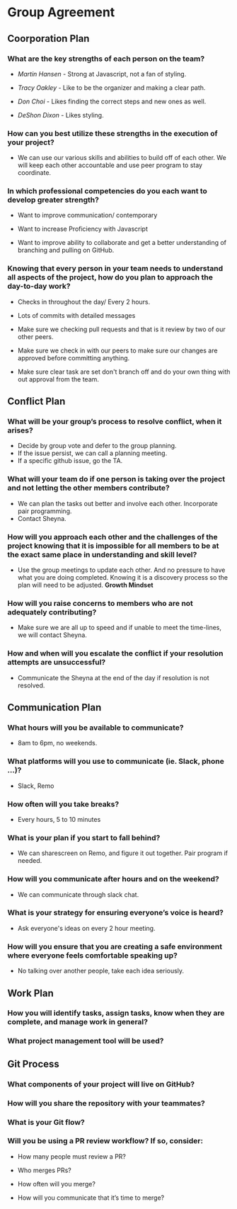 # Group Agreement

## Coorporation Plan

### What are the key strengths of each person on the team?

- *Martin Hansen* - Strong at Javascript, not a fan of styling.

- *Tracy Oakley* - Like to be the organizer and making a clear path.

- *Don Choi* - Likes finding the correct steps and new ones as well.

- *DeShon Dixon* - Likes styling. 

### How can you best utilize these strengths in the execution of your project?

- We can use our various skills and abilities to build off of each other. We will keep each other accountable and use peer program to stay coordinate.

### In which professional competencies do you each want to develop greater strength?

- Want to improve communication/ contemporary 

- Want to increase Proficiency with Javascript 

- Want to improve ability to collaborate and get a better understanding of branching and pulling on GitHub.

### Knowing that every person in your team needs to understand all aspects of the project, how do you plan to approach the day-to-day work?

- Checks in throughout the day/ Every 2 hours.

- Lots of commits with detailed messages

- Make sure we checking pull requests and that is it review by two of our other peers.

- Make sure we check in with our peers to make sure our changes are approved before committing anything.

- Make sure clear task are set don't branch off and do your own thing with out approval from the team.

## Conflict Plan

### What will be your group’s process to resolve conflict, when it arises?

- Decide by group vote and defer to the group planning.
- If the issue persist, we can call a planning meeting.
- If a specific github issue, go the TA.

### What will your team do if one person is taking over the project and not letting the other members contribute?

- We can plan the tasks out better and involve each other. Incorporate pair programming.
- Contact Sheyna.

### How will you approach each other and the challenges of the project knowing that it is impossible for all members to be at the exact same place in understanding and skill level?

- Use the group meetings to update each other. And no pressure to have what you are doing completed. Knowing it is a discovery process so the plan will need to be adjusted. **Growth Mindset**

### How will you raise concerns to members who are not adequately contributing?

- Make sure we are all up to speed and if unable to meet the time-lines, we will contact Sheyna.

### How and when will you escalate the conflict if your resolution attempts are unsuccessful?

- Communicate the Sheyna at the end of the day if resolution is not resolved.

## Communication Plan

### What hours will you be available to communicate?

- 8am to 6pm, no weekends.

### What platforms will you use to communicate (ie. Slack, phone …)?

- Slack, Remo

### How often will you take breaks?

- Every hours, 5 to 10 minutes

### What is your plan if you start to fall behind?

- We can sharescreen on Remo, and figure it out together. Pair program if needed.

### How will you communicate after hours and on the weekend?

- We can communicate through slack chat.

### What is your strategy for ensuring everyone’s voice is heard?

- Ask everyone's ideas on every 2 hour meeting.

### How will you ensure that you are creating a safe environment where everyone feels comfortable speaking up?

- No talking over another people, take each idea seriously.

## Work Plan

### How you will identify tasks, assign tasks, know when they are complete, and manage work in general?



### What project management tool will be used?



## Git Process

### What components of your project will live on GitHub?



### How will you share the repository with your teammates?



### What is your Git flow?



### Will you be using a PR review workflow? If so, consider:

- How many people must review a PR?


- Who merges PRs?


- How often will you merge?


- How will you communicate that it’s time to merge?
